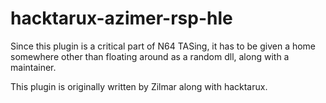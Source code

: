 # hacktarux-azimer-rsp-hle 

Since this plugin is a critical part of N64 TASing, it has to be given a home somewhere other than floating around as a random dll, along with a maintainer. 

This plugin is originally written by Zilmar along with hacktarux.
